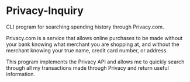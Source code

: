 # Privacy-Inquiry
CLI program for searching spending history through Privacy.com.

Privacy.com is a service that allows online purchases to be made without your bank knowing what merchant you are shopping at, and without the merchant knowing your true name, credit card number, or address. 

This program implements the Privacy API and allows me to quickly search through all my transactions made through Privacy and return useful information. 
